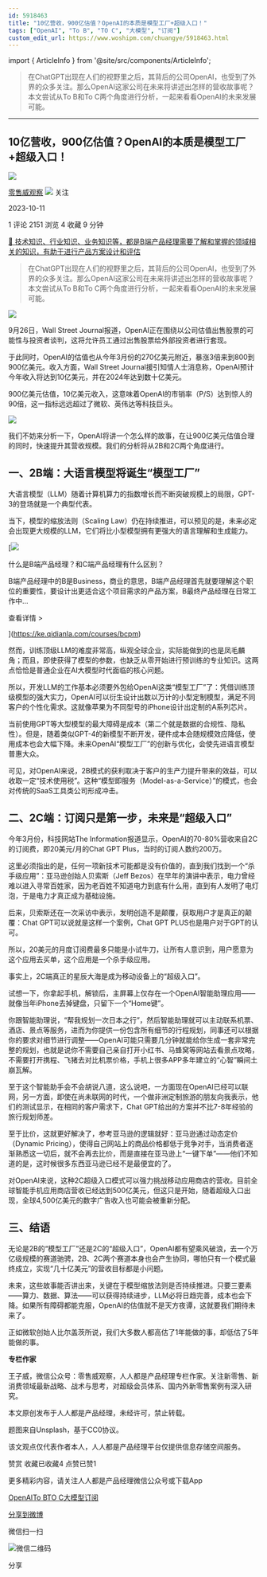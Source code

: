```yaml
---
id: 5918463
title: "10亿营收，900亿估值？OpenAI的本质是模型工厂+超级入口！"
tags: ["OpenAI", "To B", "TO C", "大模型", "订阅"]
custom_edit_url: https://www.woshipm.com/chuangye/5918463.html
---
```

import { ArticleInfo } from '@site/src/components/ArticleInfo';

<ArticleInfo
    author="零售威观察"
    authorLink="https://www.woshipm.com/u/801994"
    published="2023-10-11"
    views={2151}
    comments={1}
    collects={4}
/>

> 在ChatGPT出现在人们的视野里之后，其背后的公司OpenAI，也受到了外界的众多关注。那么OpenAI这家公司在未来将讲述出怎样的营收故事呢？本文尝试从To B和To C两个角度进行分析，一起来看看OpenAI的未来发展可能。

---

## 10亿营收，900亿估值？OpenAI的本质是模型工厂+超级入口！

[![](https://image.woshipm.com/wp-files/2018/12/itdX7qqOu0Ud1z34QVon.jpg!/both/72x72)](https://www.woshipm.com/u/801994)

[零售威观察](https://www.woshipm.com/u/801994) ![](https://static.woshipm.com/tag/1121_1@2x.png) 关注

2023-10-11

1 评论 2151 浏览 4 收藏 9 分钟

[🔗 技术知识、行业知识、业务知识等，都是B端产品经理需要了解和掌握的领域相关的知识，有助于进行产品方案设计和评估](https://ke.qidianla.com/courses/bcpm)

> 在ChatGPT出现在人们的视野里之后，其背后的公司OpenAI，也受到了外界的众多关注。那么OpenAI这家公司在未来将讲述出怎样的营收故事呢？本文尝试从To B和To C两个角度进行分析，一起来看看OpenAI的未来发展可能。

![](https://image.woshipm.com/2023/04/13/078080b4-d9de-11ed-bd5e-00163e0b5ff3.jpg)

9月26日，Wall Street Journal报道，OpenAI正在围绕以公司估值出售股票的可能性与投资者谈判，这将允许员工通过出售股票给外部投资者进行套现。

于此同时，OpenAI的估值也从今年3月份的270亿美元附近，暴涨3倍来到800到900亿美元。收入方面，Wall Street Journal援引知情人士消息称，OpenAI预计今年收入将达到10亿美元，并在2024年达到数十亿美元。

900亿美元估值，10亿美元收入，这意味着OpenAI的市销率（P/S）达到惊人的90倍，这一指标远远超过了微软、英伟达等科技巨头。

![](https://image.woshipm.com/wp-files/2023/10/4wZLGvQDEA9EMmP6FtCn.png)

我们不妨来分析一下，OpenAI将讲一个怎么样的故事，在让900亿美元估值合理的同时，快速提升其营收规模。我们的分析将从2B和2C两个角度进行。

## 一、2B端：大语言模型将诞生“模型工厂”

大语言模型（LLM）随着计算机算力的指数增长而不断突破规模上的局限，GPT-3的登场就是一个典型代表。

当下，模型的缩放法则（Scaling Law）仍在持续推进，可以预见的是，未来必定会出现更大规模的LLM，它们将比小型模型拥有更强大的语言理解和生成能力。

[![](https://image.woshipm.com/2023/07/27/6f50fd24-2c7f-11ee-875d-00163e0b5ff3.png)

什么是B端产品经理？和C端产品经理有什么区别？

B端产品经理中的B是Business，商业的意思，B端产品经理首先就要理解这个职位的重要性，要设计出更适合这个项目需求的产品方案，B最终产品经理在日常工作中...

查看详情 >

](https://ke.qidianla.com/courses/bcpm)

然而，训练顶级LLM的难度非常高，纵观全球企业，实际能做到的也是凤毛麟角；而且，即使获得了模型的参数，也缺乏从零开始进行预训练的专业知识。这两点恰恰是普通企业在AI大模型时代面临的核心问题。

所以，开发LLM的工作基本必须要外包给OpenAI这类“模型工厂”了：凭借训练顶级模型的强大实力，OpenAI可以衍生设计出数以万计的小型定制模型，满足不同客户的个性化需求。这就像苹果为不同型号的iPhone设计出定制的A系列芯片。

当前使用GPT等大型模型的最大障碍是成本（第二个就是数据的合规性、隐私性）。但是，随着类似GPT-4的新模型不断开发，硬件成本会随规模效应降低，使用成本也会大幅下降。未来OpenAI“模型工厂”的创新与优化，会使先进语言模型普惠大众。

可见，对OpenAI来说，2B模式的获利取决于客户的生产力提升带来的效益，可以收取一定“技术使用税”。这种“模型即服务（Model-as-a-Service）”的模式，也会对传统的SaaS工具类公司形成冲击。

## 二、2C端：订阅只是第一步，未来是“超级入口”

今年3月份，科技网站The Information报道显示，OpenAI的70-80%营收来自2C的订阅费，即20美元/月的Chat GPT Plus，当时的订阅人数约200万。

这里必须指出的是，任何一项新技术可能都是没有价值的，直到我们找到一个“杀手级应用”：亚马逊创始人贝索斯（Jeff Bezos）在早年的演讲中表示，电力曾经难以进入寻常百姓家，因为老百姓不知道电力到底有什么用，直到有人发明了电灯泡，于是电力才真正成为基础设施。

后来，贝索斯还在一次采访中表示，发明创造不是颠覆，获取用户才是真正的颠覆：Chat GPT可以说就是这样一个案例，Chat GPT PLUS也是用户对于GPT的认可。

所以，20美元的月度订阅费最多只能是小试牛刀，让所有人意识到，用户愿意为这个应用去买单，这个应用是一个杀手级应用。

事实上，2C端真正的星辰大海是成为移动设备上的“超级入口”。

试想一下，你拿起手机，解锁后，主屏幕上仅存在一个OpenAI智能助理应用——就像当年iPhone去掉键盘，只留下一个“Home键”。

你跟智能助理说，“帮我规划一次日本之行”，然后智能助理就可以主动联系机票、酒店、景点等服务，进而为你提供一份包含所有细节的行程规划，同事还可以根据你的要求对细节进行调整——OpenAI可能只需要几分钟就能给你生成一套非常完整的规划，也就是说你不需要自己亲自打开小红书、马蜂窝等网站去看景点攻略，不需要打开携程、飞猪去对比机票价格，手机上很多APP多年建立的“心智”瞬间土崩瓦解。

至于这个智能助手会不会胡说八道，这么说吧，一方面现在OpenAI已经可以联网，另一方面，即使在尚未联网的时代，一个做非洲定制旅游的朋友向我表示，他们的测试显示，在相同的客户需求下，Chat GPT给出的方案并不比7-8年经验的旅行规划师差。

至于比价，这就更好解决了，参考亚马逊的逻辑就好：亚马逊通过动态定价（Dynamic Pricing），使得自己网站上的商品价格都低于竞争对手，当消费者逐渐熟悉这一切后，就不会再去比价，而是直接在亚马逊上“一键下单”——他们不知道的是，这时候很多东西亚马逊已经不是最便宜的了。

对OpenAI来说，这种2C超级入口模式可以强力挑战移动应用商店的营收。目前全球智能手机应用商店营收已经达到500亿美元，但这只是开始，随着超级入口出现，全球4,500亿美元的数字广告收入也可能会被重新分配。

## 三、结语

无论是2B的“模型工厂”还是2C的“超级入口”，OpenAI都有望乘风破浪，去一个万亿级规模的赛道驰骋，2B、2C两个赛道本身也会产生协同，哪怕只有一个模式最终成立，实现“几十亿美元”的营收目标都是小问题。

未来，这些故事能否讲出来，关键在于模型缩放法则是否持续推进。只要三要素——算力、数据、算法——可以获得持续进步，LLM必将日趋完善，成本也会下降。如果所有障碍都能克服，OpenAI的估值就不是天方夜谭，这就要我们期待未来了。

正如微软创始人比尔盖茨所说，我们大多数人都高估了1年能做的事，却低估了5年能做的事。

**专栏作家**

王子威，微信公众号：零售威观察，人人都是产品经理专栏作家。关注新零售、新消费领域最新战略、战术与思考，对超级会员体系、国内外新零售案例有深入研究。

本文原创发布于人人都是产品经理，未经许可，禁止转载。

题图来自Unsplash，基于CC0协议。

该文观点仅代表作者本人，人人都是产品经理平台仅提供信息存储空间服务。

赞赏 收藏已收藏4 点赞已赞1

更多精彩内容，请关注人人都是产品经理微信公众号或下载App

[OpenAI](https://www.woshipm.com/tag/openai)[To B](https://www.woshipm.com/tag/to-b)[TO C](https://www.woshipm.com/tag/to-c)[大模型](https://www.woshipm.com/tag/%e5%a4%a7%e6%a8%a1%e5%9e%8b)[订阅](https://www.woshipm.com/tag/%e8%ae%a2%e9%98%85)

[分享到微博](https://service.weibo.com/share/share.php?appkey=2775287854&title=10亿营收，900亿估值？OpenAI的本质是模型工厂+超级入口！&url=https://www.woshipm.com/chuangye/5918463.html&pic=https://image.woshipm.com/2023/04/13/078080b4-d9de-11ed-bd5e-00163e0b5ff3.jpg)

微信扫一扫

![微信二维码](https://api.pwmqr.com/qrcode/create/?url=https://www.woshipm.com/chuangye/5918463.html)

分享